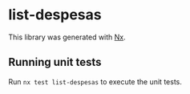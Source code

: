 # list-despesas

This library was generated with [Nx](https://nx.dev).

## Running unit tests

Run `nx test list-despesas` to execute the unit tests.
